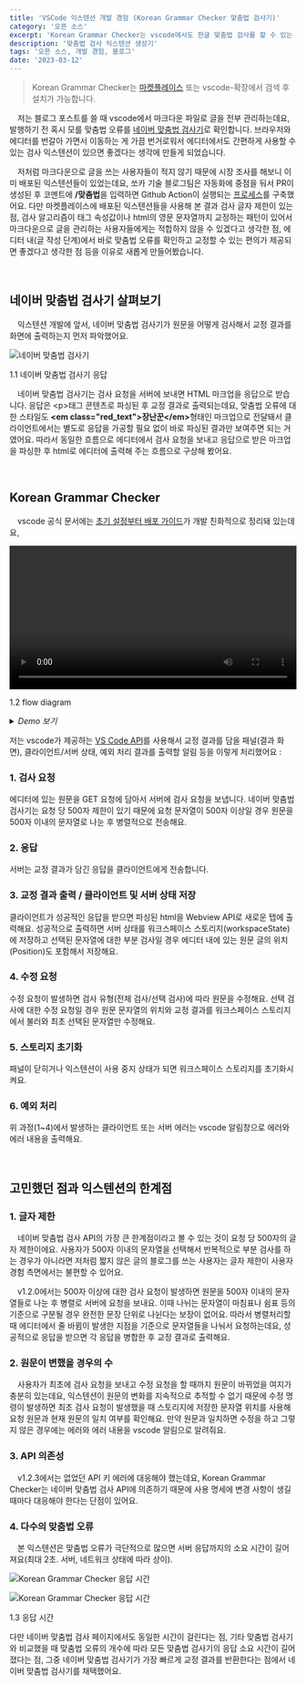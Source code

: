 ```yaml
---
title: 'VSCode 익스텐션 개발 경험 (Korean Grammar Checker 맞춤법 검사기)'
category: '오픈 소스'
excerpt: 'Korean Grammar Checker는 vscode에서도 한글 맞춤법 검사를 할 수 있는 익스텐션입니다. 이번 글에서는 익스텐션을 만든 과정과 만들며 고민했던 점 등 개발 과정에 대해 알아보겠습니다.'
description: '맞춤법 검사 익스텐션 생성기'
tags: '오픈 소스, 개발 경험, 블로그'
date: '2023-03-12'
---
```


> Korean Grammar Checker는 <a href="https://marketplace.visualstudio.com/items?itemName=moonkorea.vscode-korean-grammar-checker" target="_blank">마켓플레이스</a> 또는 vscode-확장에서 검색 후 설치가 가능합니다.

&emsp;저는 블로그 포스트를 쓸 때 vscode에서 마크다운 파일로 글을 전부 관리하는데요, 발행하기 전 혹시 모를 맞춤법 오류를 <a href="https://search.naver.com/search.naver?where=nexearch&sm=top_hty&fbm=0&ie=utf8&query=%EB%A7%9E%EC%B6%A4%EB%B2%95+%EA%B2%80%EC%82%AC%EA%B8%B0" target="_blank">네이버 맞춤법 검사기</a>로 확인합니다. 브라우저와 에디터를 번갈아 가면서 이동하는 게 가끔 번거로워서 에디터에서도 간편하게 사용할 수 있는 검사 익스텐션이 있으면 좋겠다는 생각에 만들게 되었습니다.

&emsp;저처럼 마크다운으로 글을 쓰는 사용자들이 적지 않기 때문에 시장 조사를 해보니 이미 배포된 익스텐션들이 있었는데요, 쏘카 기술 블로그팀은 자동화에 중점을 둬서 PR이 생성된 후 코멘트에 <b>/맞춤법</b>을 입력하면 Github Action이 실행되는 <a href="https://tech.socarcorp.kr/data/2023/02/15/how-to-organize-tech-blog.html#61-%EB%B0%98%EB%B3%B5%EC%A0%81%EC%9D%B8-%ED%94%BC%EB%93%9C%EB%B0%B1" target="_blank" rel="noopener">프로세스</a>를 구축했어요. 다만 마켓플레이스에 배포된 익스텐션들을 사용해 본 결과 검사 글자 제한이 있는 점, 검사 알고리즘이 태그 속성값이나 html의 영문 문자열까지 교정하는 패턴이 있어서 마크다운으로 글을 관리하는 사용자들에게는 적합하지 않을 수 있겠다고 생각한 점, 에디터 내(글 작성 단계)에서 바로 맞춤법 오류를 확인하고 교정할 수 있는 편의가 제공되면 좋겠다고 생각한 점 등을 이유로 새롭게 만들어봤습니다.

<br>

## 네이버 맞춤법 검사기 살펴보기

&emsp;익스텐션 개발에 앞서, 네이버 맞춤법 검사기가 원문을 어떻게 검사해서 교정 결과를 화면에 출력하는지 먼저 파악했어요.

<div style="max-width:700px; margin: auto">

![네이버 맞춤법 검사기](/assets/markdown-image/vscode-맞춤법-검사-extension-생성기/서버-응답.png)

</div>

<span>1.1 네이버 맞춤법 검사기 응답</span>

&emsp;네이버 맞춤법 검사기는 검사 요청을 서버에 보내면 HTML 마크업을 응답으로 받습니다. 응답은 &lt;p&gt;태그 콘텐츠로 파싱된 후 교정 결과로 출력되는데요, 맞춤법 오류에 대한 스타일도 <b>&lt;em class=&quot;red_text&quot;&gt;장난꾼&lt;/em&gt;</b>형태인 마크업으로 전달돼서 클라이언트에서는 별도로 응답을 가공할 필요 없이 바로 파싱된 결과만 보여주면 되는 거였어요. 따라서 동일한 흐름으로 에디터에서 검사 요청을 보내고 응답으로 받은 마크업을 파싱한 후 html로 에디터에 출력해 주는 흐름으로 구상해 봤어요.

<br>

## Korean Grammar Checker

&emsp;vscode 공식 문서에는 <a href="https://code.visualstudio.com/api" target="_blank">초기 설정부터 배포 가이드</a>가 개발 친화적으로 정리돼 있는데요,

<video url='/assets/markdown-image/vscode-맞춤법-검사-extension-생성기/flow-diagram.webm' width='100%' height='auto'><video />

<span>1.2 flow diagram</span>

<details><summary><i>Demo 보기</i></summary>

<video url='/assets/markdown-image/vscode-맞춤법-검사-extension-생성기/전체-검사.webm' width='100%' height='auto'><video />

<span>2.1 전체 검사</span> 
 
<video url='/assets/markdown-image/vscode-맞춤법-검사-extension-생성기/선택-검사.webm' width='100%' height='auto'><video /> 
 
<span>2.2 선택 검사</span> 
 
<video url='/assets/markdown-image/vscode-맞춤법-검사-extension-생성기/수정.webm' width='100%' height='auto'><video /> 
 
<span>2.3 수정</span>

</details>

저는 vscode가 제공하는 <a href="https://code.visualstudio.com/api/references/vscode-api" target="_blank">VS Code API</a>를 사용해서 교정 결과를 담을 패널(결과 화면), 클라이언트/서버 상태, 예외 처리 결과를 출력할 알림 등을 이렇게 처리했어요 :

### 1. 검사 요청

에디터에 있는 원문을 GET 요청에 담아서 서버에 검사 요청을 보냅니다. 네이버 맞춤법 검사기는 요청 당 500자 제한이 있기 때문에 요청 문자열이 500자 이상일 경우 원문을 500자 이내의 문자열로 나눈 후 병렬적으로 전송해요.

### 2. 응답

서버는 교정 결과가 담긴 응답을 클라이언트에게 전송합니다.

### 3. 교정 결과 출력 / 클라이언트 및 서버 상태 저장

클라이언트가 성공적인 응답을 받으면 파싱된 html을 Webview API로 새로운 탭에 출력해요. 성공적으로 출력하면 서버 상태를 워크스페이스 스토리지(workspaceState)에 저장하고 선택된 문자열에 대한 부분 검사일 경우 에디터 내에 있는 원문 글의 위치(Position)도 포함해서 저장해요.

### 4. 수정 요청

수정 요청이 발생하면 검사 유형(전체 검사/선택 검사)에 따라 원문을 수정해요. 선택 검사에 대한 수정 요청일 경우 원문 문자열의 위치와 교정 결과를 워크스페이스 스토리지에서 불러와 최초 선택된 문자열만 수정해요.

### 5. 스토리지 초기화

패널이 닫히거나 익스텐션이 사용 중지 상태가 되면 워크스페이스 스토리지를 초기화시켜요.

### 6. 예외 처리

위 과정(1~4)에서 발생하는 클라이언트 또는 서버 에러는 vscode 알림창으로 에러와 에러 내용을 출력해요.

<br>

## 고민했던 점과 익스텐션의 한계점

### 1. 글자 제한

&emsp;네이버 맞춤법 검사 API의 가장 큰 한계점이라고 볼 수 있는 것이 요청 당 500자의 글자 제한이에요. 사용자가 500자 이내의 문자열을 선택해서 반복적으로 부분 검사를 하는 경우가 아니라면 저처럼 짧지 않은 글의 블로그를 쓰는 사용자는 글자 제한이 사용자 경험 측면에서는 불편할 수 있어요.

&emsp;v1.2.0에서는 500자 이상에 대한 검사 요청이 발생하면 원문을 500자 이내의 문자열들로 나눈 후 병렬로 서버에 요청을 보내요. 이때 나뉘는 문자열이 마침표나 쉼표 등의 기준으로 구분될 경우 완전한 문장 단위로 나뉜다는 보장이 없어요. 따라서 병렬처리할 때 에디터에서 줄 바뀜이 발생한 지점을 기준으로 문자열들을 나눠서 요청하는데요, 성공적으로 응답을 받으면 각 응답을 병합한 후 교정 결과로 출력해요.

### 2. 원문이 변했을 경우의 수

&emsp;사용자가 최초에 검사 요청을 보내고 수정 요청을 할 때까지 원문이 바뀌었을 여지가 충분히 있는데요, 익스텐션이 원문의 변화를 지속적으로 추적할 수 없기 때문에 수정 명령이 발생하면 최초 검사 요청이 발생했을 때 스토리지에 저장한 문자열 위치를 사용해 요청 원문과 현재 원문의 일치 여부를 확인해요. 만약 원문과 일치하면 수정을 하고 그렇지 않은 경우에는 에러와 에러 내용을 vscode 알림으로 알려줘요.

### 3. API 의존성

&emsp;v1.2.3에서는 없었던 API 키 에러에 대응해야 했는데요, Korean Grammar Checker는 네이버 맞춤법 검사 API에 의존하기 때문에 사용 명세에 변경 사항이 생길 때마다 대응해야 한다는 단점이 있어요.

### 4. 다수의 맞춤법 오류

&emsp;본 익스텐션은 맞춤법 오류가 극단적으로 많으면 서버 응답까지의 소요 시간이 길어져요(최대 2초. 서버, 네트워크 상태에 따라 상이).

<div style="max-width:650px; margin: auto">

![Korean Grammar Checker 응답 시간](/assets/markdown-image/vscode-맞춤법-검사-extension-생성기/낮은-응답-시간.png)

</div>

<div style="max-width:650px; margin: auto">

![Korean Grammar Checker 응답 시간](/assets/markdown-image/vscode-맞춤법-검사-extension-생성기/높은-응답-시간.png)

</div>

<span>1.3 응답 시간</span>

다만 네이버 맞춤법 검사 페이지에서도 동일한 시간이 걸린다는 점, 기타 맞춤법 검사기와 비교했을 때 맞춤법 오류의 개수에 따라 모든 맞춤법 검사기의 응답 소요 시간이 길어졌다는 점, 그중 네이버 맞춤법 검사기가 가장 빠르게 교정 결과를 반환한다는 점에서 네이버 맞춤법 검사기를 채택했어요.